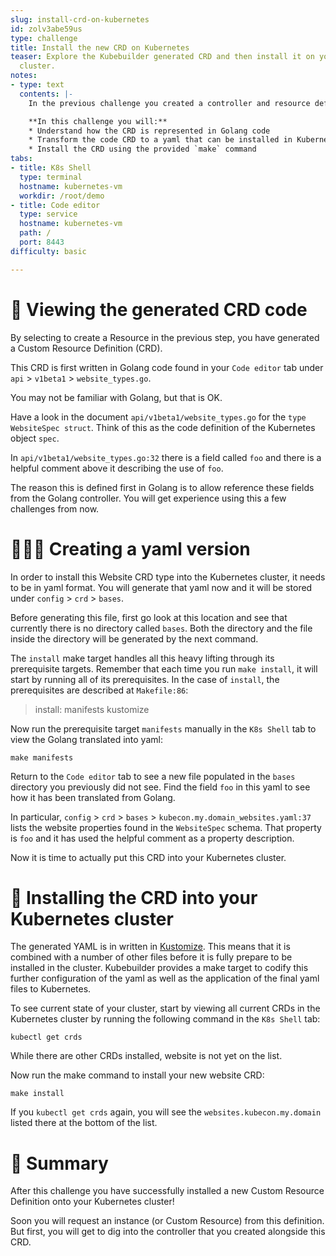 ```yaml
---
slug: install-crd-on-kubernetes
id: zolv3abe59us
type: challenge
title: Install the new CRD on Kubernetes
teaser: Explore the Kubebuilder generated CRD and then install it on your Kubernetes
  cluster.
notes:
- type: text
  contents: |-
    In the previous challenge you created a controller and resource definition (CRD). Now is your chance to explore the resource CRD!

    **In this challenge you will:**
    * Understand how the CRD is represented in Golang code
    * Transform the code CRD to a yaml that can be installed in Kubernetes
    * Install the CRD using the provided `make` command
tabs:
- title: K8s Shell
  type: terminal
  hostname: kubernetes-vm
  workdir: /root/demo
- title: Code editor
  type: service
  hostname: kubernetes-vm
  path: /
  port: 8443
difficulty: basic

---
```


🧬 Viewing the generated CRD code
==============

By selecting to create a Resource in the previous step, you have generated a Custom Resource Definition (CRD).

This CRD is first written in Golang code found in your `Code editor` tab under `api` > `v1beta1` > `website_types.go`.

You may not be familiar with Golang, but that is OK.

Have a look in the document `api/v1beta1/website_types.go` for the `type WebsiteSpec struct`. Think of this as the code definition of the Kubernetes object `spec`.

In `api/v1beta1/website_types.go:32` there is a field called `foo` and there is a helpful comment above it describing the use of `foo`.

The reason this is defined first in Golang is to allow reference these fields from the Golang controller. You will get experience using this a few challenges from now.


👩🏾‍💻 Creating a yaml version
==============

In order to install this Website CRD type into the Kubernetes cluster, it needs to be in yaml format. You will generate that yaml now and it will be stored under `config` > `crd` > `bases`.

Before generating this file, first go look at this location and see that currently there is no directory called `bases`. Both the directory and the file inside the directory will be generated by the next command.

The `install` make target handles all this heavy lifting through its prerequisite targets. Remember that each time you run `make install`, it will start by running all of its prerequisites. In the case of `install`, the prerequisites are described at `Makefile:86`:

> install: manifests kustomize

Now run the prerequisite target `manifests` manually in the `K8s Shell` tab to view the Golang translated into yaml:

```
make manifests
```

Return to the `Code editor` tab to see a new file populated in the `bases` directory you previously did not see. Find the field `foo` in this yaml to see how it has been translated from Golang.

In particular, `config` > `crd` > `bases` > `kubecon.my.domain_websites.yaml:37` lists the website properties found in the `WebsiteSpec` schema. That property is `foo` and it has used the helpful comment as a property description.

Now it is time to actually put this CRD into your Kubernetes cluster.


🚀 Installing the CRD into your Kubernetes cluster
==============

The generated YAML is in written in [Kustomize](https://kustomize.io/). This means that it is combined with a number of other files before it is fully prepare to be installed in the cluster. Kubebuilder provides a make target to codify this further configuration of the yaml as well as the application of the final yaml files to Kubernetes.

To see current state of your cluster, start by viewing all current CRDs in the Kubernetes cluster by running the following command in the `K8s Shell` tab:

```
kubectl get crds
```

While there are other CRDs installed, website is not yet on the list.

Now run the make command to install your new website CRD:

```
make install
```

If you `kubectl get crds` again, you will see the `websites.kubecon.my.domain` listed there at the bottom of the list.


📕 Summary
==============

After this challenge you have successfully installed a new Custom Resource Definition onto your Kubernetes cluster!

Soon you will request an instance (or Custom Resource) from this definition. But first, you will get to dig into the controller that you created alongside this CRD.
